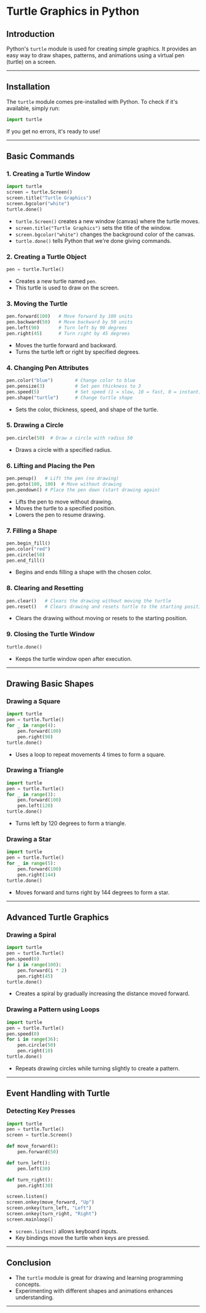 # Turtle Graphics in Python

## Introduction
Python's `turtle` module is used for creating simple graphics. It provides an easy way to draw shapes, patterns, and animations using a virtual pen (turtle) on a screen.

---

## Installation
The `turtle` module comes pre-installed with Python. To check if it's available, simply run:

```python
import turtle
```

If you get no errors, it's ready to use!

---

## Basic Commands

### 1. Creating a Turtle Window
```python
import turtle
screen = turtle.Screen()
screen.title("Turtle Graphics")
screen.bgcolor("white")
turtle.done()
```
- `turtle.Screen()` creates a new window (canvas) where the turtle moves.
- `screen.title("Turtle Graphics")` sets the title of the window.
- `screen.bgcolor("white")` changes the background color of the canvas.
- `turtle.done()` tells Python that we're done giving commands.

### 2. Creating a Turtle Object
```python
pen = turtle.Turtle()
```
- Creates a new turtle named `pen`.
- This turtle is used to draw on the screen.

### 3. Moving the Turtle
```python
pen.forward(100)   # Move forward by 100 units
pen.backward(50)   # Move backward by 50 units
pen.left(90)       # Turn left by 90 degrees
pen.right(45)      # Turn right by 45 degrees
```
- Moves the turtle forward and backward.
- Turns the turtle left or right by specified degrees.

### 4. Changing Pen Attributes
```python
pen.color("blue")        # Change color to blue
pen.pensize(3)           # Set pen thickness to 3
pen.speed(5)             # Set speed (1 = slow, 10 = fast, 0 = instant)
pen.shape("turtle")      # Change turtle shape
```
- Sets the color, thickness, speed, and shape of the turtle.

### 5. Drawing a Circle
```python
pen.circle(50)  # Draw a circle with radius 50
```
- Draws a circle with a specified radius.

### 6. Lifting and Placing the Pen
```python
pen.penup()   # Lift the pen (no drawing)
pen.goto(100, 100)  # Move without drawing
pen.pendown() # Place the pen down (start drawing again)
```
- Lifts the pen to move without drawing.
- Moves the turtle to a specified position.
- Lowers the pen to resume drawing.

### 7. Filling a Shape
```python
pen.begin_fill()
pen.color("red")
pen.circle(50)
pen.end_fill()
```
- Begins and ends filling a shape with the chosen color.

### 8. Clearing and Resetting
```python
pen.clear()   # Clears the drawing without moving the turtle
pen.reset()   # Clears drawing and resets turtle to the starting position
```
- Clears the drawing without moving or resets to the starting position.

### 9. Closing the Turtle Window
```python
turtle.done()
```
- Keeps the turtle window open after execution.

---

## Drawing Basic Shapes

### Drawing a Square
```python
import turtle
pen = turtle.Turtle()
for _ in range(4):
    pen.forward(100)
    pen.right(90)
turtle.done()
```
- Uses a loop to repeat movements 4 times to form a square.

### Drawing a Triangle
```python
import turtle
pen = turtle.Turtle()
for _ in range(3):
    pen.forward(100)
    pen.left(120)
turtle.done()
```
- Turns left by 120 degrees to form a triangle.

### Drawing a Star
```python
import turtle
pen = turtle.Turtle()
for _ in range(5):
    pen.forward(100)
    pen.right(144)
turtle.done()
```
- Moves forward and turns right by 144 degrees to form a star.

---

## Advanced Turtle Graphics

### Drawing a Spiral
```python
import turtle
pen = turtle.Turtle()
pen.speed(0)
for i in range(100):
    pen.forward(i * 2)
    pen.right(45)
turtle.done()
```
- Creates a spiral by gradually increasing the distance moved forward.

### Drawing a Pattern using Loops
```python
import turtle
pen = turtle.Turtle()
pen.speed(0)
for i in range(36):
    pen.circle(50)
    pen.right(10)
turtle.done()
```
- Repeats drawing circles while turning slightly to create a pattern.

---

## Event Handling with Turtle

### Detecting Key Presses
```python
import turtle
pen = turtle.Turtle()
screen = turtle.Screen()

def move_forward():
    pen.forward(50)

def turn_left():
    pen.left(30)

def turn_right():
    pen.right(30)

screen.listen()
screen.onkey(move_forward, "Up")
screen.onkey(turn_left, "Left")
screen.onkey(turn_right, "Right")
screen.mainloop()
```
- `screen.listen()` allows keyboard inputs.
- Key bindings move the turtle when keys are pressed.

---

## Conclusion
- The `turtle` module is great for drawing and learning programming concepts.
- Experimenting with different shapes and animations enhances understanding.

---
